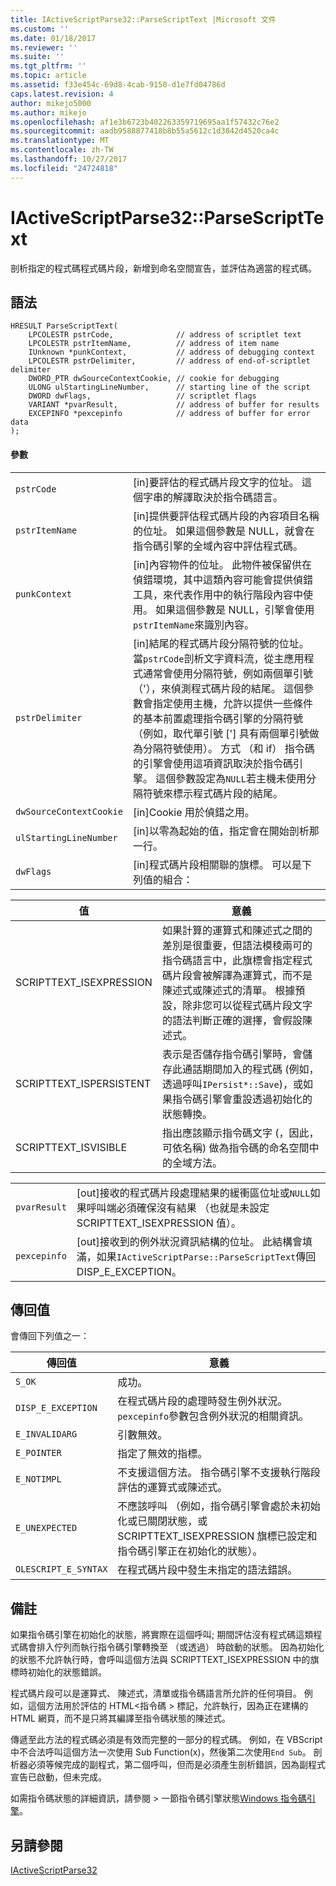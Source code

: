 ```yaml
---
title: IActiveScriptParse32::ParseScriptText |Microsoft 文件
ms.custom: ''
ms.date: 01/18/2017
ms.reviewer: ''
ms.suite: ''
ms.tgt_pltfrm: ''
ms.topic: article
ms.assetid: f33e454c-69d8-4cab-9150-d1e7fd04786d
caps.latest.revision: 4
author: mikejo5000
ms.author: mikejo
ms.openlocfilehash: af1e3b6723b402263359719695aa1f57432c76e2
ms.sourcegitcommit: aadb9588877418b8b55a5612c1d3842d4520ca4c
ms.translationtype: MT
ms.contentlocale: zh-TW
ms.lasthandoff: 10/27/2017
ms.locfileid: "24724818"
---
```

# <a name="iactivescriptparse32parsescripttext"></a>IActiveScriptParse32::ParseScriptText
剖析指定的程式碼程式碼片段，新增到命名空間宣告，並評估為適當的程式碼。  
  
## <a name="syntax"></a>語法  
  
```  
HRESULT ParseScriptText(  
    LPCOLESTR pstrCode,              // address of scriptlet text  
    LPCOLESTR pstrItemName,          // address of item name  
    IUnknown *punkContext,           // address of debugging context  
    LPCOLESTR pstrDelimiter,         // address of end-of-scriptlet delimiter  
    DWORD_PTR dwSourceContextCookie, // cookie for debugging  
    ULONG ulStartingLineNumber,      // starting line of the script  
    DWORD dwFlags,                   // scriptlet flags  
    VARIANT *pvarResult,             // address of buffer for results  
    EXCEPINFO *pexcepinfo            // address of buffer for error data  
);  
```  
  
#### <a name="parameters"></a>參數  
  
|||  
|-|-|  
|`pstrCode`|[in]要評估的程式碼片段文字的位址。 這個字串的解譯取決於指令碼語言。|  
|`pstrItemName`|[in]提供要評估程式碼片段的內容項目名稱的位址。 如果這個參數是 NULL，就會在指令碼引擎的全域內容中評估程式碼。|  
|`punkContext`|[in]內容物件的位址。 此物件被保留供在偵錯環境，其中這類內容可能會提供偵錯工具，來代表作用中的執行階段內容中使用。 如果這個參數是 NULL，引擎會使用`pstrItemName`來識別內容。|  
|`pstrDelimiter`|[in]結尾的程式碼片段分隔符號的位址。 當`pstrCode`剖析文字資料流，從主應用程式通常會使用分隔符號，例如兩個單引號 （'），來偵測程式碼片段的結尾。 這個參數會指定使用主機，允許以提供一些條件的基本前置處理指令碼引擎的分隔符號 （例如，取代單引號 ['] 具有兩個單引號做為分隔符號使用）。 方式 （和 if） 指令碼的引擎會使用這項資訊取決於指令碼引擎。 這個參數設定為`NULL`若主機未使用分隔符號來標示程式碼片段的結尾。|  
|`dwSourceContextCookie`|[in]Cookie 用於偵錯之用。|  
|`ulStartingLineNumber`|[in]以零為起始的值，指定會在開始剖析那一行。|  
|`dwFlags`|[in]程式碼片段相關聯的旗標。 可以是下列值的組合：|  
  
|值|意義|  
|-----------|-------------|  
|SCRIPTTEXT_ISEXPRESSION|如果計算的運算式和陳述式之間的差別是很重要，但語法模稜兩可的指令碼語言中，此旗標會指定程式碼片段會被解譯為運算式，而不是陳述式或陳述式的清單。 根據預設，除非您可以從程式碼片段文字的語法判斷正確的選擇，會假設陳述式。|  
|SCRIPTTEXT_ISPERSISTENT|表示是否儲存指令碼引擎時，會儲存此通話期間加入的程式碼 (例如，透過呼叫`IPersist*::Save`)，或如果指令碼引擎會重設透過初始化的狀態轉換。|  
|SCRIPTTEXT_ISVISIBLE|指出應該顯示指令碼文字 (，因此，可依名稱) 做為指令碼的命名空間中的全域方法。|  
  
|||  
|-|-|  
|`pvarResult`|[out]接收的程式碼片段處理結果的緩衝區位址或`NULL`如果呼叫端必須確保沒有結果 （也就是未設定 SCRIPTTEXT_ISEXPRESSION 值）。|  
|`pexcepinfo`|[out]接收到的例外狀況資訊結構的位址。 此結構會填滿，如果`IActiveScriptParse::ParseScriptText`傳回 DISP_E_EXCEPTION。|  
  
## <a name="return-value"></a>傳回值  
 會傳回下列值之一：  
  
|傳回值|意義|  
|------------------|-------------|  
|`S_OK`|成功。|  
|`DISP_E_EXCEPTION`|在程式碼片段的處理時發生例外狀況。 `pexcepinfo`參數包含例外狀況的相關資訊。|  
|`E_INVALIDARG`|引數無效。|  
|`E_POINTER`|指定了無效的指標。|  
|`E_NOTIMPL`|不支援這個方法。 指令碼引擎不支援執行階段評估的運算式或陳述式。|  
|`E_UNEXPECTED`|不應該呼叫 （例如，指令碼引擎會處於未初始化或已關閉狀態，或 SCRIPTTEXT_ISEXPRESSION 旗標已設定和指令碼引擎正在初始化的狀態）。|  
|`OLESCRIPT_E_SYNTAX`|在程式碼片段中發生未指定的語法錯誤。|  
  
## <a name="remarks"></a>備註  
 如果指令碼引擎在初始化的狀態，將實際在這個呼叫; 期間評估沒有程式碼這類程式碼會排入佇列而執行指令碼引擎轉換至 （或透過） 時啟動的狀態。 因為初始化的狀態不允許執行時，會呼叫這個方法與 SCRIPTTEXT_ISEXPRESSION 中的旗標時初始化的狀態錯誤。  
  
 程式碼片段可以是運算式、 陳述式，清單或指令碼語言所允許的任何項目。 例如，這個方法用於評估的 HTML\<指令碼 > 標記，允許執行，因為正在建構的 HTML 網頁，而不是只將其編譯至指令碼狀態的陳述式。  
  
 傳遞至此方法的程式碼必須是有效而完整的一部分的程式碼。 例如，在 VBScript 中不合法呼叫這個方法一次使用 Sub Function(x)，然後第二次使用`End Sub`。 剖析器必須等候完成的副程式，第二個呼叫，但而是必須產生剖析錯誤，因為副程式宣告已啟動，但未完成。  
  
 如需指令碼狀態的詳細資訊，請參閱 > 一節指令碼引擎狀態[Windows 指令碼引擎](../../winscript/windows-script-engines.md)。  
  
## <a name="see-also"></a>另請參閱  
 [IActiveScriptParse32](../../winscript/reference/iactivescriptparse32.md)